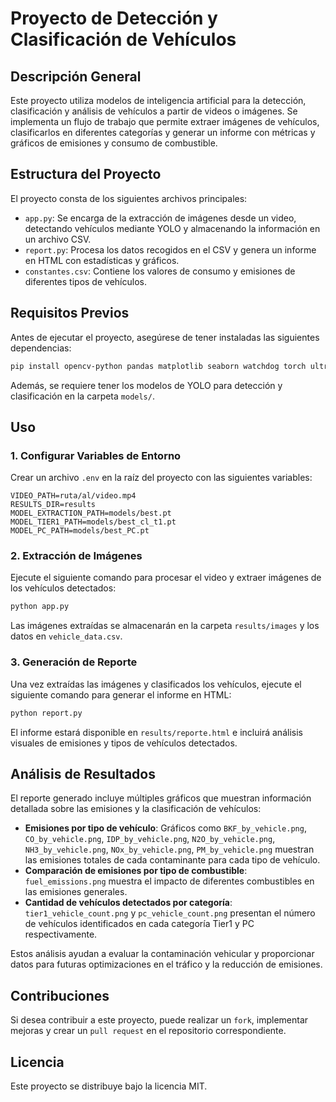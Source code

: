 # Proyecto de Detección y Clasificación de Vehículos

## Descripción General
Este proyecto utiliza modelos de inteligencia artificial para la detección, clasificación y análisis de vehículos a partir de videos o imágenes. Se implementa un flujo de trabajo que permite extraer imágenes de vehículos, clasificarlos en diferentes categorías y generar un informe con métricas y gráficos de emisiones y consumo de combustible.

## Estructura del Proyecto
El proyecto consta de los siguientes archivos principales:

- `app.py`: Se encarga de la extracción de imágenes desde un video, detectando vehículos mediante YOLO y almacenando la información en un archivo CSV.
- `report.py`: Procesa los datos recogidos en el CSV y genera un informe en HTML con estadísticas y gráficos.
- `constantes.csv`: Contiene los valores de consumo y emisiones de diferentes tipos de vehículos.

## Requisitos Previos
Antes de ejecutar el proyecto, asegúrese de tener instaladas las siguientes dependencias:

```bash
pip install opencv-python pandas matplotlib seaborn watchdog torch ultralytics python-dotenv
```

Además, se requiere tener los modelos de YOLO para detección y clasificación en la carpeta `models/`.

## Uso

### 1. Configurar Variables de Entorno
Crear un archivo `.env` en la raíz del proyecto con las siguientes variables:

```env
VIDEO_PATH=ruta/al/video.mp4
RESULTS_DIR=results
MODEL_EXTRACTION_PATH=models/best.pt
MODEL_TIER1_PATH=models/best_cl_t1.pt
MODEL_PC_PATH=models/best_PC.pt
```

### 2. Extracción de Imágenes
Ejecute el siguiente comando para procesar el video y extraer imágenes de los vehículos detectados:

```bash
python app.py
```

Las imágenes extraídas se almacenarán en la carpeta `results/images` y los datos en `vehicle_data.csv`.

### 3. Generación de Reporte
Una vez extraídas las imágenes y clasificados los vehículos, ejecute el siguiente comando para generar el informe en HTML:

```bash
python report.py
```

El informe estará disponible en `results/reporte.html` e incluirá análisis visuales de emisiones y tipos de vehículos detectados.

## Análisis de Resultados
El reporte generado incluye múltiples gráficos que muestran información detallada sobre las emisiones y la clasificación de vehículos:

- **Emisiones por tipo de vehículo**: Gráficos como `BKF_by_vehicle.png`, `CO_by_vehicle.png`, `IDP_by_vehicle.png`, `N2O_by_vehicle.png`, `NH3_by_vehicle.png`, `NOx_by_vehicle.png`, `PM_by_vehicle.png` muestran las emisiones totales de cada contaminante para cada tipo de vehículo.
- **Comparación de emisiones por tipo de combustible**: `fuel_emissions.png` muestra el impacto de diferentes combustibles en las emisiones generales.
- **Cantidad de vehículos detectados por categoría**: `tier1_vehicle_count.png` y `pc_vehicle_count.png` presentan el número de vehículos identificados en cada categoría Tier1 y PC respectivamente.

Estos análisis ayudan a evaluar la contaminación vehicular y proporcionar datos para futuras optimizaciones en el tráfico y la reducción de emisiones.

## Contribuciones
Si desea contribuir a este proyecto, puede realizar un `fork`, implementar mejoras y crear un `pull request` en el repositorio correspondiente.

## Licencia
Este proyecto se distribuye bajo la licencia MIT.
